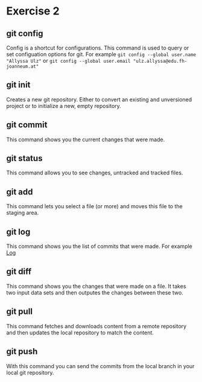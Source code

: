 # Exercise 2
## git config
Config is a shortcut for configurations. This command is used to query or set configuation options for git.
For example `git config --global user.name "Allyssa Ulz"` or `git config --global user.email "ulz.allyssa@edu.fh-joanneum.at"`

## git init
Creates a new git repository. Either to convert an existing and unversioned project or to initialize a new, empty repository.

## git commit
This command shows you the current changes that were made. 

## git status
This command allows you to see changes, untracked and tracked files.  

## git add 
This command lets you select a file (or more) and moves this file to the staging area.

## git log
This command shows you the list of commits that were made.
For example [Log](/media/log.png)

## git diff
This command shows you the changes that were made on a file. It takes two input data sets and then outputes the changes between these two. 

## git pull
This command fetches and downloads content from a remote repository and then updates the local repository to match the content. 

## git push
With this command you can send the commits from the local branch in your local git repository. 

